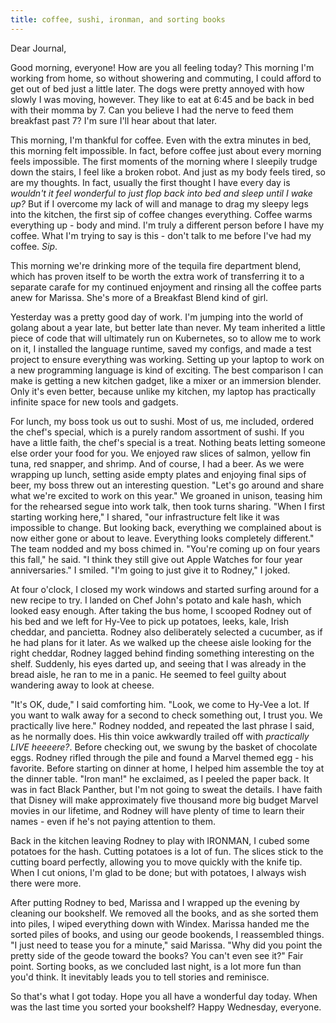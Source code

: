 ```yaml
---
title: coffee, sushi, ironman, and sorting books
---
```


Dear Journal,

Good morning, everyone! How are you all feeling today? This morning I'm
working from home, so without showering and commuting, I could afford to
get out of bed just a little later. The dogs were pretty annoyed with
how slowly I was moving, however. They like to eat at 6:45 and be back
in bed with their momma by 7. Can you believe I had the nerve to feed
them breakfast past 7? I'm sure I'll hear about that later.

This morning, I'm thankful for coffee. Even with the extra minutes in
bed, this morning felt impossible. In fact, before coffee just about
every morning feels impossible. The first moments of the morning where I
sleepily trudge down the stairs, I feel like a broken robot. And just as
my body feels tired, so are my thoughts. In fact, usually the first
thought I have every day is *wouldn't it feel wonderful to just flop
back into bed and sleep until I wake up?* But if I overcome my lack of
will and manage to drag my sleepy legs into the kitchen, the first sip
of coffee changes everything. Coffee warms everything up - body and
mind. I'm truly a different person before I have my coffee. What I'm
trying to say is this - don't talk to me before I've had my coffee.
*Sip*.

This morning we're drinking more of the tequila fire department blend,
which has proven itself to be worth the extra work of transferring it to
a separate carafe for my continued enjoyment and rinsing all the coffee
parts anew for Marissa. She's more of a Breakfast Blend kind of girl.

Yesterday was a pretty good day of work. I'm jumping into the world of
golang about a year late, but better late than never. My team inherited
a little piece of code that will ultimately run on Kubernetes, so to
allow me to work on it, I installed the language runtime, saved my
configs, and made a test project to ensure everything was working.
Setting up your laptop to work on a new programming language is kind of
exciting. The best comparison I can make is getting a new kitchen
gadget, like a mixer or an immersion blender. Only it's even better,
because unlike my kitchen, my laptop has practically infinite space for
new tools and gadgets.

For lunch, my boss took us out to sushi. Most of us, me included,
ordered the chef's special, which is a purely random assortment of
sushi. If you have a little faith, the chef's special is a treat.
Nothing beats letting someone else order your food for you. We enjoyed
raw slices of salmon, yellow fin tuna, red snapper, and shrimp. And of
course, I had a beer. As we were wrapping up lunch, setting aside empty
plates and enjoying final sips of beer, my boss threw out an interesting
question. "Let's go around and share what we're excited to work on this
year." We groaned in unison, teasing him for the rehearsed segue into
work talk, then took turns sharing. "When I first starting working
here," I shared, "our infrastructure felt like it was impossible to
change. But looking back, everything we complained about is now either
gone or about to leave. Everything looks completely different." The team
nodded and my boss chimed in. "You're coming up on four years this
fall," he said. "I think they still give out Apple Watches for four year
anniversaries." I smiled. "I'm going to just give it to Rodney," I
joked.

At four o'clock, I closed my work windows and started surfing around for
a new recipe to try. I landed on Chef John's potato and kale hash, which
looked easy enough. After taking the bus home, I scooped Rodney out of
his bed and we left for Hy-Vee to pick up potatoes, leeks, kale, Irish
cheddar, and pancietta. Rodney also deliberately selected a cucumber, as
if he had plans for it later. As we walked up the cheese aisle looking
for the right cheddar, Rodney lagged behind finding something
interesting on the shelf. Suddenly, his eyes darted up, and seeing that
I was already in the bread aisle, he ran to me in a panic. He seemed to
feel guilty about wandering away to look at cheese.

"It's OK, dude," I said comforting him. "Look, we come to Hy-Vee a lot.
If you want to walk away for a second to check something out, I trust
you. We practically live here." Rodney nodded, and repeated the last
phrase I said, as he normally does. His thin voice awkwardly trailed off
with *practically LIVE heeeere?*. Before checking out, we swung by the
basket of chocolate eggs. Rodney rifled through the pile and found a
Marvel themed egg - his favorite. Before starting on dinner at home, I
helped him assemble the toy at the dinner table. "Iron man!" he
exclaimed, as I peeled the paper back. It was in fact Black Panther, but
I'm not going to sweat the details. I have faith that Disney will make
approximately five thousand more big budget Marvel movies in our
lifetime, and Rodney will have plenty of time to learn their names -
even if he's not paying attention to them.

Back in the kitchen leaving Rodney to play with IRONMAN, I cubed some
potatoes for the hash. Cutting potatoes is a lot of fun. The slices
stick to the cutting board perfectly, allowing you to move quickly with
the knife tip. When I cut onions, I'm glad to be done; but with
potatoes, I always wish there were more.

After putting Rodney to bed, Marissa and I wrapped up the evening by
cleaning our bookshelf. We removed all the books, and as she sorted them
into piles, I wiped everything down with Windex. Marissa handed me the
sorted piles of books, and using our geode bookends, I reassembled
things. "I just need to tease you for a minute," said Marissa. "Why did
you point the pretty side of the geode toward the books? You can't even
see it?" Fair point. Sorting books, as we concluded last night, is a lot
more fun than you'd think. It inevitably leads you to tell stories and
reminisce.

So that's what I got today. Hope you all have a wonderful day today.
When was the last time you sorted your bookshelf? Happy Wednesday,
everyone.

